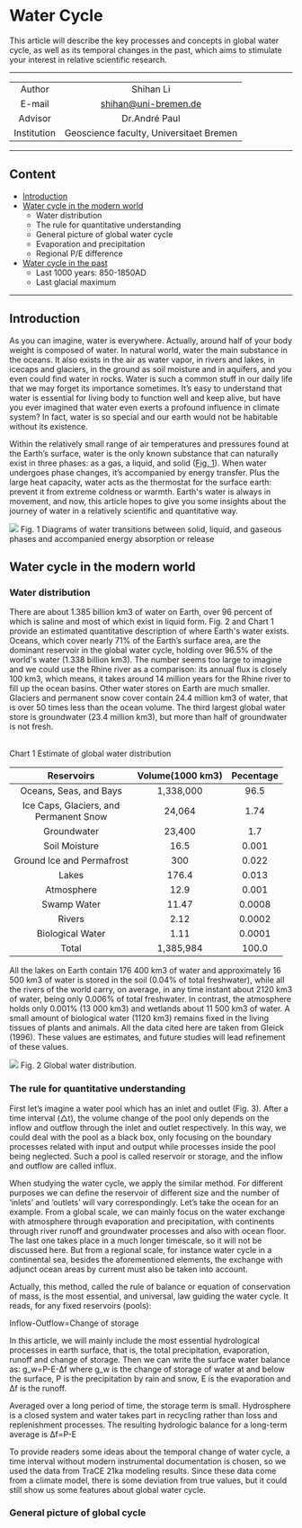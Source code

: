 Water Cycle
===========================
This article will describe the key processes and concepts in global water cycle, as well as its temporal changes in the past, which aims to stimulate your interest in relative scientific research.
****

|	|	|
|:---:|:---:	
|Author|Shihan Li|
|E-mail|shihan@uni-bremen.de
|Advisor|Dr.André Paul
|Institution|Geoscience faculty, Universitaet Bremen


 
<script type="text/javascript" src="http://cdn.mathjax.org/mathjax/latest/MathJax.js?config=default"></script>

****
## Content
* [Introduction](#1)
* [Water cycle in the modern world](#2)
    * Water distribution
    * The rule for quantitative understanding
    * General picture of global water cycle
    * Evaporation and precipitation
    * Regional P/E difference 
* [Water cycle in the past](#3)
    * Last 1000 years: 850-1850AD
    * Last glacial maximum
_ _ _

## <h2 id="1">Introduction</h2>
As you can imagine, water is everywhere. Actually, around half of your body weight is composed of water. In natural world, water the main substance in the oceans. It also exists in the air as water vapor, in rivers and lakes, in icecaps and glaciers, in the ground as soil moisture and in aquifers, and you even could find water in rocks. Water is such a common stuff in our daily life that we may forget its importance sometimes. It’s easy to understand that water is essential for living body to function well and keep alive, but have you ever imagined that water even exerts a profound influence in climate system? In fact, water is so special and our earth would not be habitable without its existence. <br>

Within the relatively small range of air temperatures and pressures found at the Earth’s surface, water is the only known substance that can naturally exist in three phases: as a gas, a liquid, and solid ([Fig. 1](#F1)). When water undergoes phase changes, it’s accompanied by energy transfer. Plus the large heat capacity, water acts as the thermostat for the surface earth: prevent it from extreme coldness or warmth. Earth's water is always in movement, and now, this article hopes to give you some insights about the journey of water in a relatively scientific and quantitative way.

![](https://github.com/Shihan150/shihan.github.io/blob/master/figures/Figure1.jpg?raw=true)
		<span id='F1'>Fig. 1 Diagrams of water transitions between solid, liquid, and gaseous phases and accompanied energy absorption or release

## Water cycle in the modern world
### Water distribution
There are about 1.385 billion km3 of water on Earth, over 96 percent of which is saline and most of which exist in liquid form. Fig. 2 and Chart 1 provide an estimated quantitative description of where Earth's water exists. Oceans, which cover nearly 71% of the Earth’s surface area, are the dominant reservoir in the global water cycle, holding over 96.5% of the world's water (1.338 billion km3). The number seems too large to imagine and we could use the Rhine river as a comparison: its annual flux is closely 100 km3, which means, it takes around 14 million years for the Rhine river to fill up the ocean basins. Other water stores on Earth are much smaller. Glaciers and permanent snow cover contain 24.4 million km3 of water, that is over 50 times less than the ocean volume. The third largest global water store is groundwater (23.4 million km3), but more than half of groundwater is not fresh. 

<br/>
		Chart 1 Estimate of global water distribution 

|Reservoirs |Volume(1000 km3)	|Pecentage|
|:---:|:---:|:---:|	
|Oceans, Seas, and Bays	|1,338,000|	96.5
|Ice Caps, Glaciers, and <br> Permanent Snow	|24,064	|1.74
|Groundwater	|23,400	|1.7
|Soil Moisture	|16.5	|0.001
|Ground Ice and Permafrost	|300	|0.022
|Lakes	|176.4	|0.013
|Atmosphere|	12.9	|0.001
|Swamp Water|	11.47	|0.0008
|Rivers|	2.12	|0.0002
|Biological Water|	1.11|	0.0001
|Total	|1,385,984|	100.0

All the lakes on Earth contain 176 400 km3 of water and approximately 16 500 km3 of water is stored in the soil (0.04% of total freshwater), while all the rivers of the world carry, on average, in any time instant about 2120 km3 of water, being only 0.006% of total freshwater. In contrast, the atmosphere holds only 0.001% (13 000 km3) and wetlands about 11 500 km3 of water. A small amount of biological water (1120 km3) remains fixed in the living tissues of plants and animals. All the data cited here are taken from Gleick (1996). These values are estimates, and future studies will lead refinement of these values.

![](https://github.com/Shihan150/shihan.github.io/blob/master/figures/Figure2.jpg?raw=true)
		Fig. 2 Global water distribution.
		

### The rule for quantitative understanding
First let’s imagine a water pool which has an inlet and outlet (Fig. 3). After a time interval (△t), the volume change of the pool only depends on the inflow and outflow through the inlet and outlet respectively. In this way, we could deal with the pool as a black box, only focusing on the boundary processes related with input and output while processes inside the pool being neglected. Such a pool is called reservoir or storage, and the inflow and outflow are called influx.

When studying the water cycle, we apply the similar method. For different purposes we can define the reservoir of different size and the number of ‘inlets’ and ‘outlets’ will vary correspondingly. Let’s take the ocean for an example. From a global scale, we can mainly focus on the water exchange with atmosphere through evaporation and precipitation, with continents through river runoff and groundwater processes and also with ocean floor. The last one takes place in a much longer timescale, so it will not be discussed here. But from a regional scale, for instance water cycle in a continental sea, besides the aforementioned elements, the exchange with adjunct ocean areas by current must also be taken into account.

Actually, this method, called the rule of balance or equation of conservation of mass, is the most essential, and universal, law guiding the water cycle. It reads, for any fixed reservoirs (pools): 

Inflow-Outflow=Change of storage

In this article, we will mainly include the most essential hydrological processes in earth surface, that is, the total precipitation, evaporation, runoff and change of storage. Then we can write the surface water balance as:
g_w=P-E-∆f
where g_w is the change of storage of water at and below the surface, P is the precipitation by rain and snow, E is the evaporation and ∆f is the runoff.

Averaged over a long period of time, the storage term is small. Hydrosphere is a closed system and water takes part in recycling rather than loss and replenishment processes. The resulting hydrologic balance for a long-term average is
∆f=P-E

To provide readers some ideas about the temporal change of water cycle, a time interval without modern instrumental documentation is chosen, so we used the data from TraCE 21ka modeling results. Since these data come from a climate model, there is some deviation from true values, but it could still show us some features about global water cycle.

### General picture of global cycle
